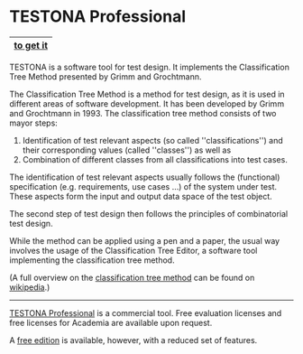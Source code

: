 # TESTONA Professional #

|  [to get it](http://www.testona.net/) |
|:--------------------------------------|

TESTONA is a software tool for test design. It implements the Classification Tree Method presented by Grimm and Grochtmann.

The Classification Tree Method is a method for test design, as it is used in different areas of software development. It has been developed by Grimm and Grochtmann in 1993.
The classification tree method consists of two mayor steps:
  1. Identification of test relevant aspects (so called ''classifications'') and their corresponding values (called ''classes'') as well as
  1. Combination of different classes from all classifications into test cases.

The identification of test relevant aspects usually follows the (functional) specification (e.g. requirements, use cases …) of the system under test.
These aspects form the input and output data space of the test object.

The second step of test design then follows the principles of combinatorial test design.

While the method can be applied using a pen and a paper, the usual way involves the usage of the Classification Tree Editor, a software tool implementing the classification tree method.

(A full overview on the [classification tree method](https://en.wikipedia.org/wiki/Classification_Tree_Method) can be found on [wikipedia](https://en.wikipedia.org/wiki/Classification_Tree_Method).)


---


[TESTONA Professional](http://www.testona.net/) is a commercial tool. Free evaluation licenses and free licenses for Academia are available upon request.

A [free edition](http://www.testona.net/) is available, however, with a reduced set of features.